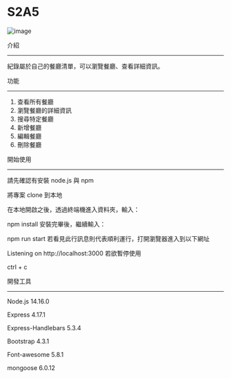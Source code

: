 # S2A5

![image](https://user-images.githubusercontent.com/22428916/138546654-80a1cbe6-2b9e-4417-be60-f0c905ca98a3.png)


介紹
_________________________________________________
紀錄屬於自己的餐廳清單，可以瀏覽餐廳、查看詳細資訊。

功能
_________________________________________________
1. 查看所有餐廳
2. 瀏覽餐廳的詳細資訊
3. 搜尋特定餐廳
4. 新增餐廳
5. 編輯餐廳
6. 刪除餐廳

開始使用
_________________________________________________
請先確認有安裝 node.js 與 npm

將專案 clone 到本地

在本地開啟之後，透過終端機進入資料夾，輸入：

npm install
安裝完畢後，繼續輸入：

npm run start
若看見此行訊息則代表順利運行，打開瀏覽器進入到以下網址

Listening on http://localhost:3000
若欲暫停使用

ctrl + c

開發工具
_________________________________________________
Node.js 14.16.0

Express 4.17.1

Express-Handlebars 5.3.4

Bootstrap 4.3.1

Font-awesome 5.8.1

mongoose 6.0.12
